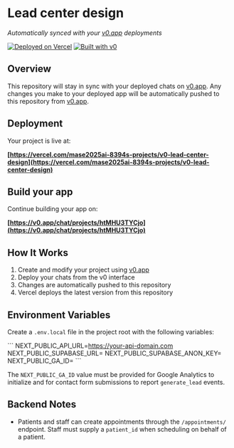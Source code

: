 # Lead center design

*Automatically synced with your [v0.app](https://v0.app) deployments*

[![Deployed on Vercel](https://img.shields.io/badge/Deployed%20on-Vercel-black?style=for-the-badge&logo=vercel)](https://vercel.com/mase2025ai-8394s-projects/v0-lead-center-design)
[![Built with v0](https://img.shields.io/badge/Built%20with-v0.app-black?style=for-the-badge)](https://v0.app/chat/projects/htMHU3TYCjo)

## Overview

This repository will stay in sync with your deployed chats on [v0.app](https://v0.app).
Any changes you make to your deployed app will be automatically pushed to this repository from [v0.app](https://v0.app).

## Deployment

Your project is live at:

**[https://vercel.com/mase2025ai-8394s-projects/v0-lead-center-design](https://vercel.com/mase2025ai-8394s-projects/v0-lead-center-design)**

## Build your app

Continue building your app on:

**[https://v0.app/chat/projects/htMHU3TYCjo](https://v0.app/chat/projects/htMHU3TYCjo)**

## How It Works

1. Create and modify your project using [v0.app](https://v0.app)
2. Deploy your chats from the v0 interface
3. Changes are automatically pushed to this repository
4. Vercel deploys the latest version from this repository

## Environment Variables

Create a `.env.local` file in the project root with the following variables:

\`\`\`
NEXT_PUBLIC_API_URL=<https://your-api-domain.com>
NEXT_PUBLIC_SUPABASE_URL=<your-supabase-url>
NEXT_PUBLIC_SUPABASE_ANON_KEY=<your-supabase-anon-key>
NEXT_PUBLIC_GA_ID=<your-google-analytics-id>
\`\`\`

The `NEXT_PUBLIC_GA_ID` value must be provided for Google Analytics to initialize and for contact form submissions to report `generate_lead` events.

## Backend Notes

- Patients and staff can create appointments through the `/appointments/` endpoint. Staff must supply a `patient_id` when scheduling on behalf of a patient.
